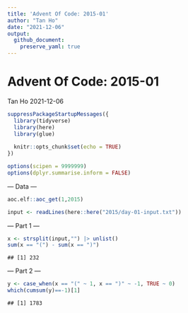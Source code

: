 ```yaml
---
title: 'Advent Of Code: 2015-01'
author: "Tan Ho"
date: "2021-12-06"
output: 
  github_document:
    preserve_yaml: true
---
```


Advent Of Code: 2015-01
================
Tan Ho
2021-12-06

``` r
suppressPackageStartupMessages({
  library(tidyverse)
  library(here)
  library(glue)
  
  knitr::opts_chunk$set(echo = TRUE)
})

options(scipen = 9999999)
options(dplyr.summarise.inform = FALSE)
```

— Data —

``` r
aoc.elf::aoc_get(1,2015)
```

``` r
input <- readLines(here::here("2015/day-01-input.txt"))
```

— Part 1 —

``` r
x <- strsplit(input,"") |> unlist()
sum(x == "(") - sum(x == ")")
```

    ## [1] 232

— Part 2 —

``` r
y <- case_when(x == "(" ~ 1, x == ")" ~ -1, TRUE ~ 0)
which(cumsum(y)==-1)[1]
```

    ## [1] 1783
